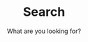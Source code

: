 ---
layout: search
title: Search
permalink: /search/
subtitle: "What are you looking for?"
feature-img: "assets/img/pexels/map-cut.jpg"
icon: "fa-search"
---